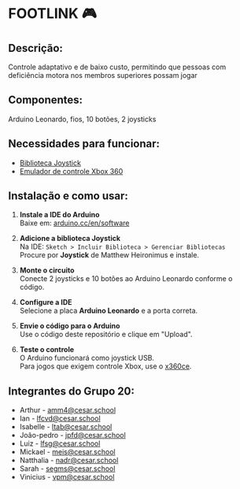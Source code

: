 # FOOTLINK 🎮

## Descrição:

Controle adaptativo e de baixo custo,  permitindo que pessoas com deficiência motora nos membros superiores possam jogar

## Componentes:

Arduino Leonardo, fios, 10 botões, 2 joysticks 

## Necessidades para funcionar:

- [Biblioteca Joystick](https://github.com/MHeironimus/ArduinoJoystickLibrary)
- [Emulador de controle Xbox 360](https://www.x360ce.com)

## Instalação e como usar:

1. **Instale a IDE do Arduino**  
   Baixe em: [arduino.cc/en/software](https://www.arduino.cc/en/software)

2. **Adicione a biblioteca Joystick**  
   Na IDE: `Sketch > Incluir Biblioteca > Gerenciar Bibliotecas`  
   Procure por **Joystick** de Matthew Heironimus e instale.

3. **Monte o circuito**  
   Conecte 2 joysticks e 10 botões ao Arduino Leonardo conforme o código.

4. **Configure a IDE**  
   Selecione a placa **Arduino Leonardo** e a porta correta.

5. **Envie o código para o Arduino**  
   Use o código deste repositório e clique em "Upload".

6. **Teste o controle**  
   O Arduino funcionará como joystick USB.  
   Para jogos que exigem controle Xbox, use o [x360ce](https://www.x360ce.com).

## Integrantes do Grupo 20:

- Arthur - amm4@cesar.school
- Ian - lfcvd@cesar.school
- Isabelle - ltab@cesar.school
- João-pedro - jpfd@cesar.school
- Luiz - lfsg@cesar.school
- Mickael - meis@cesar.school
- Natthalia - nadr@cesar.school
- Sarah - segms@cesar.school
- Vinicius - vpm@cesar.school
